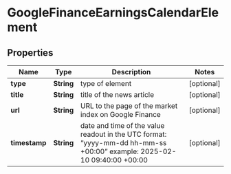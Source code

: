 

# GoogleFinanceEarningsCalendarElement


## Properties

| Name | Type | Description | Notes |
|------------ | ------------- | ------------- | -------------|
|**type** | **String** | type of element |  [optional] |
|**title** | **String** | title of the news article |  [optional] |
|**url** | **String** | URL to the page of the market index on Google Finance |  [optional] |
|**timestamp** | **String** | date and time of the value readout in the UTC format: “yyyy-mm-dd hh-mm-ss +00:00” example: 2025-02-10 09:40:00 +00:00 |  [optional] |



